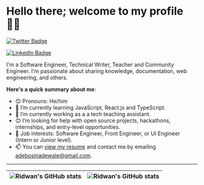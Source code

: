 # Hello there; welcome to my profile 👋🏾
[![Twitter Badge](https://img.shields.io/badge/-@Ridwan_Adebosin-green?style=for-the-badge&logo=twitter&logoColor=white&link=https://twitter.com/Ridwan_Adebosin)](https://twitter.com/Ridwan_Adebosin)


[![LinkedIn Badge](https://img.shields.io/badge/-Ridwan_Adebosin-red?style=for-the-badge&logo=linkedin&logoColor=white&link=https://www.linkedin.com/in/ridwan-adebosin/)](https://www.linkedin.com/in/ridwan-adebosin/)


I'm a Software Engineer, Technical Writer, Teacher and Community Engineer. I'm passionate about sharing knowledge, documentation, web engineering, and others. 

**Here's a quick summary about me**:

- 😊 Pronouns: He/him
- 🌱 I’m currently learning JavaScript, React.js and TypeScript.
- 🌱 I’m currently working as a a tech teaching assistant.
- 😊 I’m looking for help with open source projects, hackathons, internships, and entry-level opportunities.
- 💼 Job interests: Software Engineer, Front Engineer, or UI Engineer (Intern or Junior level).
- 📫 You can [view my resume](https://docs.google.com/document/d/1gIoMuN1SMEcb0a88foB9x9UgtBJeWtYd7rSOcQDEr1g/edit?usp=sharing) and contact me by emailing adebosinadewale@gmail.com.

---

| <img align="center" src="https://github-readme-stats.vercel.app/api?username=RidwanAdebosin&show_icons=true&include_all_commits=true&hide_border=true" alt="Ridwan's GitHub stats" /> | <img align="center" src="https://github-readme-stats.vercel.app/api/top-langs/?username=RidwanAdebosin&langs_count=8&layout=compact&hide_border=true" alt="Ridwan's GitHub stats" /> |
| ------------- | ------------- |

